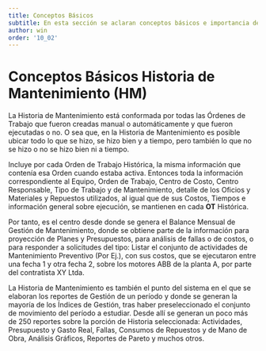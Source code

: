 ```yaml
---
title: Conceptos Básicos
subtitle: En esta sección se aclaran conceptos básicos e importancia de generar Historia de Mantenimiento.
author: win
order: '10_02'
---
```

# Conceptos Básicos Historia de Mantenimiento (HM)

La Historia de Mantenimiento está conformada por  todas  las Órdenes de Trabajo que fueron creadas manual o automáticamente y que  fueron ejecutadas o no.  O sea que, en la Historia de Mantenimiento es posible ubicar todo lo que se hizo, se hizo bien y a tiempo, pero también lo que no se hizo o no se hizo bien ni a tiempo.

Incluye por cada Orden de Trabajo Histórica, la misma información que contenía esa Orden cuando estaba activa. Entonces toda la información correspondiente al Equipo, Orden de Trabajo, Centro de Costo, Centro Responsable, Tipo de Trabajo y de Mantenimiento, detalle de los Oficios y Materiales y Repuestos utilizados, al igual  que de sus Costos, Tiempos e información general sobre ejecución, se mantienen en cada **OT** Histórica.

Por  tanto,  es  el  centro  desde  donde  se  genera  el  Balance  Mensual  de  Gestión  de Mantenimiento, donde se obtiene parte de la información para proyección de  Planes y Presupuestos, para análisis de fallas o de costos, o para responder a solicitudes del tipo: Listar el conjunto de actividades de Mantenimiento Preventivo (Por Ej.), con sus costos, que se ejecutaron entre una fecha 1 y otra fecha 2, sobre los motores ABB de la planta A, por parte del contratista XY Ltda.

La Historia de Mantenimiento es también el punto del sistema en el que se elaboran  los reportes de Gestión de un período y donde se generan la mayoría de los Índices de Gestión, tras haber preseleccionado el conjunto de movimiento del período a estudiar. Desde allí se generan un poco más de 250 reportes sobre la porción de Historia seleccionada: Actividades, Presupuesto y Gasto Real, Fallas, Consumos de Repuestos  y de Mano de Obra, Análisis Gráficos, Reportes de Pareto y muchos otros.
